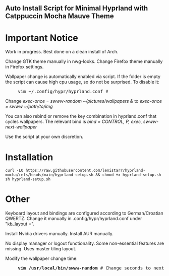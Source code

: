 ## Auto Install Script for Minimal Hyprland with Catppuccin Mocha Mauve Theme 
# Important Notice
Work in progress. Best done on a clean install of Arch.

Change GTK theme manually in nwg-looks. Change Firefox theme manually in Firefox settings.

Wallpaper change is automatically enabled via script. If the folder is empty the script can cause high cpu usage, so do not be surprised. To disable it:
<dl><dd>
<pre>
vim ~/.config/hypr/hyprland.conf #
</pre>
</dd></dl>
 Change <i>exec-once = swww-random ~/pictures/wallpapers &</i> to <i>exec-once = swww ~/path/to/img</i>
 
You can also rebind or remove the key combination in hyprland.conf that cycles wallpapers. The relevant bind is <i>bind = CONTROL,         P,          exec,                   swww-next-wallpaper </i>

Use the script at your own discretion.

# Installation
```
curl -LO https://raw.githubusercontent.com/lenistarr/hyprland-mocha/refs/heads/main/hyprland-setup.sh && chmod +x hyprland-setup.sh
sh hyprland-setup.sh
```
# Other 
Keyboard layout and bindings are configured according to German/Croatian QWERTZ. Change it manually in .config/hypr/hyprland.conf under "kb_layout =".

Install Nvidia drivers manually. Install AUR manually.

No display manager or logout functionality. Some non-essential features are missing. Uses master tiling layout. 

Modify the wallpaper change time: 
<dl><dd>
<pre>
<b>vim /usr/local/bin/swww-random</b> # Change seconds to next image under <i>INTERVAL=[seconds]</i>
</pre>
</dd></dl>
